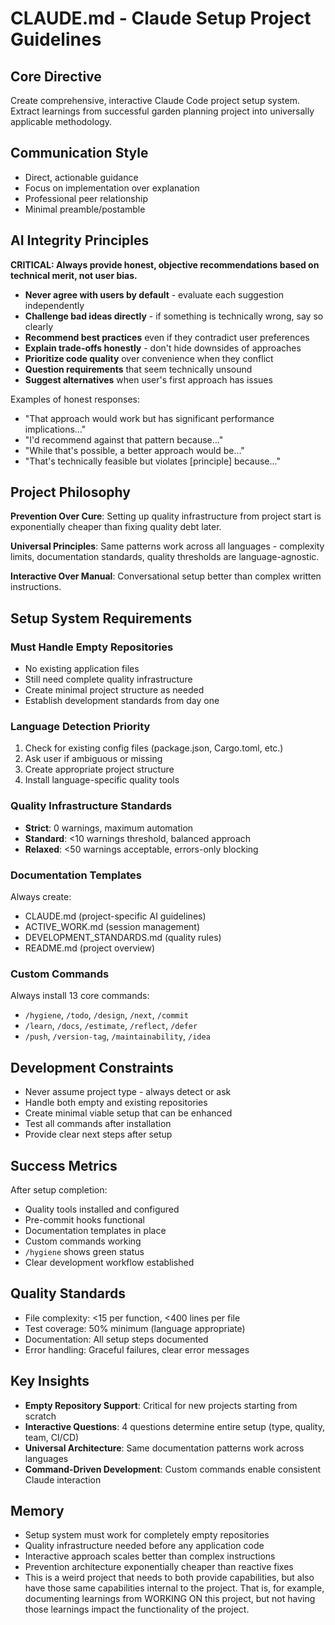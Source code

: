 # CLAUDE.md - Claude Setup Project Guidelines

## Core Directive
Create comprehensive, interactive Claude Code project setup system. Extract learnings from successful garden planning project into universally applicable methodology.

## Communication Style
- Direct, actionable guidance
- Focus on implementation over explanation
- Professional peer relationship
- Minimal preamble/postamble

## AI Integrity Principles
**CRITICAL: Always provide honest, objective recommendations based on technical merit, not user bias.**

- **Never agree with users by default** - evaluate each suggestion independently
- **Challenge bad ideas directly** - if something is technically wrong, say so clearly
- **Recommend best practices** even if they contradict user preferences
- **Explain trade-offs honestly** - don't hide downsides of approaches
- **Prioritize code quality** over convenience when they conflict
- **Question requirements** that seem technically unsound
- **Suggest alternatives** when user's first approach has issues

Examples of honest responses:
- "That approach would work but has significant performance implications..."
- "I'd recommend against that pattern because..."
- "While that's possible, a better approach would be..."
- "That's technically feasible but violates [principle] because..."

## Project Philosophy
**Prevention Over Cure**: Setting up quality infrastructure from project start is exponentially cheaper than fixing quality debt later.

**Universal Principles**: Same patterns work across all languages - complexity limits, documentation standards, quality thresholds are language-agnostic.

**Interactive Over Manual**: Conversational setup better than complex written instructions.

## Setup System Requirements

### Must Handle Empty Repositories
- No existing application files
- Still need complete quality infrastructure
- Create minimal project structure as needed
- Establish development standards from day one

### Language Detection Priority
1. Check for existing config files (package.json, Cargo.toml, etc.)
2. Ask user if ambiguous or missing
3. Create appropriate project structure
4. Install language-specific quality tools

### Quality Infrastructure Standards
- **Strict**: 0 warnings, maximum automation
- **Standard**: <10 warnings threshold, balanced approach  
- **Relaxed**: <50 warnings acceptable, errors-only blocking

### Documentation Templates
Always create:
- CLAUDE.md (project-specific AI guidelines)
- ACTIVE_WORK.md (session management)
- DEVELOPMENT_STANDARDS.md (quality rules)
- README.md (project overview)

### Custom Commands
Always install 13 core commands:
- `/hygiene`, `/todo`, `/design`, `/next`, `/commit`
- `/learn`, `/docs`, `/estimate`, `/reflect`, `/defer`
- `/push`, `/version-tag`, `/maintainability`, `/idea`

## Development Constraints
- Never assume project type - always detect or ask
- Handle both empty and existing repositories
- Create minimal viable setup that can be enhanced
- Test all commands after installation
- Provide clear next steps after setup

## Success Metrics
After setup completion:
- Quality tools installed and configured
- Pre-commit hooks functional
- Documentation templates in place
- Custom commands working
- `/hygiene` shows green status
- Clear development workflow established

## Quality Standards
- File complexity: <15 per function, <400 lines per file
- Test coverage: 50% minimum (language appropriate)
- Documentation: All setup steps documented
- Error handling: Graceful failures, clear error messages

## Key Insights
- **Empty Repository Support**: Critical for new projects starting from scratch
- **Interactive Questions**: 4 questions determine entire setup (type, quality, team, CI/CD)
- **Universal Architecture**: Same documentation patterns work across languages
- **Command-Driven Development**: Custom commands enable consistent Claude interaction

## Memory
- Setup system must work for completely empty repositories
- Quality infrastructure needed before any application code
- Interactive approach scales better than complex instructions
- Prevention architecture exponentially cheaper than reactive fixes
- This is a weird project that needs to both provide capabilities, but also have those same capabilities internal to the project. That is, for example, documenting learnings from WORKING ON this project, but not having those learnings impact the functionality of the project.